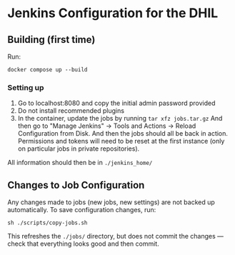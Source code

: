 # Jenkins Configuration for the DHIL

## Building (first time)

Run:

```
docker compose up --build 

```

### Setting up

1. Go to localhost:8080 and copy the initial admin password provided
1. Do not install recommended plugins
1. In the container, update the jobs by running `tar xfz jobs.tar.gz` And then go to "Manage Jenkins" -> Tools and Actions -> Reload Configuration from Disk. And then the jobs should all be back in action. Permissions and tokens will need to be reset at the first instance (only on particular jobs in private repositories). 

All information should then be in `./jenkins_home/`

## Changes to Job Configuration

Any changes made to jobs (new jobs, new settings) are not backed up automatically. To save configuration changes, run:

```
sh ./scripts/copy-jobs.sh
```

This refreshes the `./jobs/` directory, but does not commit the changes — check that everything looks good and then commit.